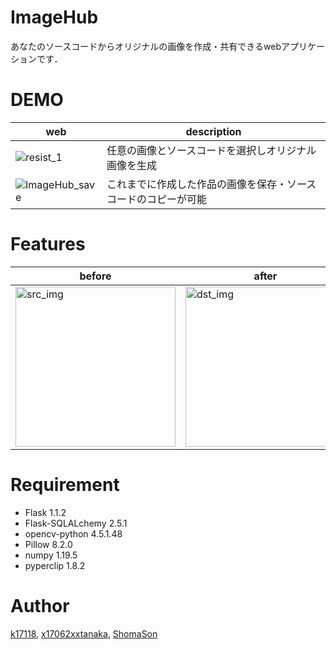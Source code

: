 # ImageHub

あなたのソースコードからオリジナルの画像を作成・共有できるwebアプリケーションです．
 
# DEMO
|web|description|
|----|-----|
|![resist_1](https://user-images.githubusercontent.com/50346054/122660756-a9eff980-d1be-11eb-9519-5fdea436913c.gif)|任意の画像とソースコードを選択しオリジナル画像を生成|
|![ImageHub_save](https://user-images.githubusercontent.com/50346054/122660314-7bbcea80-d1bb-11eb-9e1f-44c7440a350e.gif)|これまでに作成した作品の画像を保存・ソースコードのコピーが可能|
 
# Features
 

<!-- <p float="right">
<img width="256" alt="スクリーンショット 2021-04-25 11 55 22" src="https://user-images.githubusercontent.com/50346054/115978926-b04a6680-a5bd-11eb-8a4a-56f5d859f36e.png">
<img width="256" alt="スクリーンショット 2021-04-25 11 55 37" src="https://user-images.githubusercontent.com/50346054/115978931-b4768400-a5bd-11eb-8097-15eab2cd8a18.png">
<img width="256" alt="スクリーンショット 2021-04-25 11 55 50" src="https://user-images.githubusercontent.com/50346054/115978932-b50f1a80-a5bd-11eb-9bcc-6699ff8884a8.png">
</p> -->
|before|after|
|----|-----|
|<img width="256" alt="src_img" src="https://user-images.githubusercontent.com/50346054/122659770-0ef32180-d1b6-11eb-8c4c-f67a163d1439.jpg">|<img width="256" alt="dst_img" src="https://user-images.githubusercontent.com/50346054/122659650-0e0dc000-d1b5-11eb-88c3-459674627eba.jpg">|


# Requirement
 
 
* Flask 1.1.2
* Flask-SQLALchemy 2.5.1
* opencv-python 4.5.1.48
* Pillow 8.2.0
* numpy 1.19.5
* pyperclip 1.8.2

 

 



 
# Author
 
[k17118](https://github.com/k17118),
[x17062xxtanaka](https://github.com/x17062xxtanaka),
[ShomaSon](https://github.com/ShomaSon)


